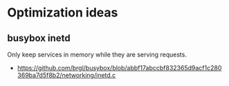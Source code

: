 # Optimization ideas

## busybox inetd

Only keep services in memory while they are serving requests.

* https://github.com/brgl/busybox/blob/abbf17abccbf832365d9acf1c280369ba7d5f8b2/networking/inetd.c
